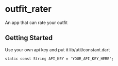 # outfit_rater

An app that can rate your outfit

## Getting Started

Use your own api key and put it lib/util/constant.dart

``
static const String API_KEY = 'YOUR_API_KEY_HERE';
``
